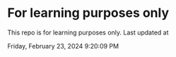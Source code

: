 # For learning purposes only
This repo is for learning purposes only.
Last updated at

Friday, February 23, 2024 9:20:09 PM

